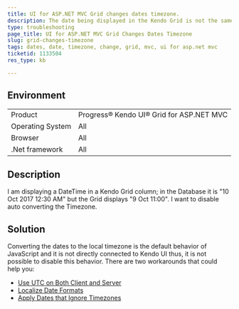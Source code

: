 ```yaml
---
title: UI for ASP.NET MVC Grid changes dates timezone.
description: The date being displayed in the Kendo Grid is not the same as the one in my Database.
type: troubleshooting
page_title: UI for ASP.NET MVC Grid Changes Dates Timezone
slug: grid-changes-timezone
tags: dates, date, timezone, change, grid, mvc, ui for asp.net mvc
ticketid: 1133504
res_type: kb

---
```


## Environment
<table>
 <tr>
  <td>Product</td>
  <td>Progress® Kendo UI® Grid for ASP.NET MVC</td>
 </tr>
 <tr>
  <td>Operating System</td>
  <td>All</td>
 </tr>
 <tr>
  <td>Browser</td>
  <td>All</td>
 </tr>
 <tr>
  <td>.Net framework</td>
  <td>All</td>
 </tr>
</table>


## Description

I am displaying a DateTime in a Kendo Grid column; in the Database it is "10 Oct 2017 12:30 AM" but the Grid displays "9 Oct 11:00". I want to disable auto converting the Timezone.

## Solution

Converting the dates to the local timezone is the default behavior of JavaScript and it is not directly connected to Kendo UI thus, it is not possible to disable this behavior. There are two workarounds that could help you:

* [Use UTC on Both Client and Server](https://docs.telerik.com/aspnet-mvc/helpers/grid/how-to/editing/utc-time-on-both-server-and-client)
* [Localize Date Formats](https://docs.telerik.com/kendo-ui/controls/data-management/grid/date-formats)
* [Apply Dates that Ignore Timezones](https://docs.telerik.com/aspnet-mvc/helpers/grid/how-to/editing/apply-dates-that-ignore-timezones)

